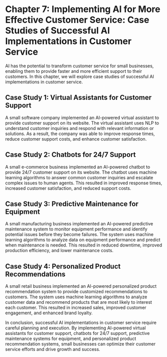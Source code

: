 Chapter 7: Implementing AI for More Effective Customer Service: Case Studies of Successful AI Implementations in Customer Service
=================================================================================================================================

AI has the potential to transform customer service for small businesses, enabling them to provide faster and more efficient support to their customers. In this chapter, we will explore case studies of successful AI implementations in customer service.

Case Study 1: Virtual Assistants for Customer Support
-----------------------------------------------------

A small software company implemented an AI-powered virtual assistant to provide customer support on its website. The virtual assistant uses NLP to understand customer inquiries and respond with relevant information or solutions. As a result, the company was able to improve response times, reduce customer support costs, and enhance customer satisfaction.

Case Study 2: Chatbots for 24/7 Support
---------------------------------------

A small e-commerce business implemented an AI-powered chatbot to provide 24/7 customer support on its website. The chatbot uses machine learning algorithms to answer common customer inquiries and escalate complex issues to human agents. This resulted in improved response times, increased customer satisfaction, and reduced support costs.

Case Study 3: Predictive Maintenance for Equipment
--------------------------------------------------

A small manufacturing business implemented an AI-powered predictive maintenance system to monitor equipment performance and identify potential issues before they become failures. The system uses machine learning algorithms to analyze data on equipment performance and predict when maintenance is needed. This resulted in reduced downtime, improved production efficiency, and lower maintenance costs.

Case Study 4: Personalized Product Recommendations
--------------------------------------------------

A small retail business implemented an AI-powered personalized product recommendation system to provide customized recommendations to customers. The system uses machine learning algorithms to analyze customer data and recommend products that are most likely to interest each customer. This resulted in increased sales, improved customer engagement, and enhanced brand loyalty.

In conclusion, successful AI implementations in customer service require careful planning and execution. By implementing AI-powered virtual assistants for customer support, chatbots for 24/7 support, predictive maintenance systems for equipment, and personalized product recommendation systems, small businesses can optimize their customer service efforts and drive growth and success.
